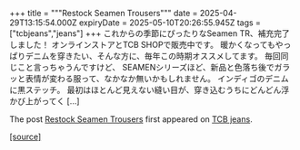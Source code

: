 +++
title = """Restock Seamen Trousers"""
date = 2025-04-29T13:15:54.000Z
expiryDate = 2025-05-10T20:26:55.945Z
tags = ["tcbjeans","jeans"]
+++
これからの季節にぴったりなSeamen TR、補充完了しました！ オンラインストアとTCB SHOPで販売中です。 暖かくなってもやっぱりデニムを穿きたい、そんな方に、毎年この時期オススメしてます。 毎回同じこと言っちゃうんですけど、 SEAMENシリーズほど、新品と色落ち後でガラッと表情が変わる服って、なかなか無いかもしれません。 インディゴのデニムに黒ステッチ。 最初はほとんど見えない縫い目が、穿き込むうちにどんどん浮かび上がってく \[…\]

The post [Restock Seamen Trousers](http://tcbjeans.com/2025/04/29/52196) first appeared on [TCB jeans](http://tcbjeans.com).

[[source]](http://tcbjeans.com/2025/04/29/52196)
